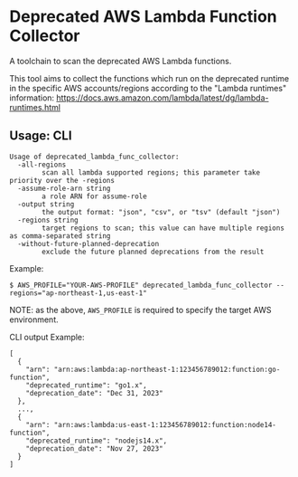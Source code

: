 # Deprecated AWS Lambda Function Collector

A toolchain to scan the deprecated AWS Lambda functions.

This tool aims to collect the functions which run on the deprecated runtime in the specific AWS accounts/regions according to the "Lambda runtimes" information: https://docs.aws.amazon.com/lambda/latest/dg/lambda-runtimes.html

## Usage: CLI

```
Usage of deprecated_lambda_func_collector:
  -all-regions
        scan all lambda supported regions; this parameter take priority over the -regions
  -assume-role-arn string
        a role ARN for assume-role
  -output string
        the output format: "json", "csv", or "tsv" (default "json")
  -regions string
        target regions to scan; this value can have multiple regions as comma-separated string
  -without-future-planned-deprecation
        exclude the future planned deprecations from the result
```

Example:

```
$ AWS_PROFILE="YOUR-AWS-PROFILE" deprecated_lambda_func_collector --regions="ap-northeast-1,us-east-1"
```

NOTE: as the above, `AWS_PROFILE` is required to specify the target AWS environment.

CLI output Example:

```
[
  {
    "arn": "arn:aws:lambda:ap-northeast-1:123456789012:function:go-function",
    "deprecated_runtime": "go1.x",
    "deprecation_date": "Dec 31, 2023"
  },
  ...,
  {
    "arn": "arn:aws:lambda:us-east-1:123456789012:function:node14-function",
    "deprecated_runtime": "nodejs14.x",
    "deprecation_date": "Nov 27, 2023"
  }
]
```

